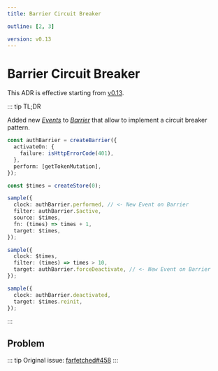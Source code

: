 ```yaml
---
title: Barrier Circuit Breaker

outline: [2, 3]

version: v0.13
---
```


# Barrier Circuit Breaker

This ADR is effective starting from [v0.13](/releases/0-13).

::: tip TL;DR

Added new [_Events_](https://effector.dev/en/api/effector/event/) to [_Barrier_](/api/primitives/barrier) that allow to implement a circuit breaker pattern.

```ts
const authBarrier = createBarrier({
  activateOn: {
    failure: isHttpErrorCode(401),
  },
  perform: [getTokenMutation],
});

const $times = createStore(0);

sample({
  clock: authBarrier.performed, // <- New Event on Barrier
  filter: authBarrier.$active,
  source: $times,
  fn: (times) => times + 1,
  target: $times,
});

sample({
  clock: $times,
  filter: (times) => times > 10,
  target: authBarrier.forceDeactivate, // <- New Event on Barrier
});

sample({
  clock: authBarrier.deactivated,
  target: $times.reinit,
});
```

:::

## Problem

::: tip
Original issue: [farfetched#458](https://github.com/igorkamyshev/farfetched/issues/458)
:::
